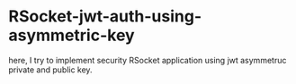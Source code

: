 # RSocket-jwt-auth-using-asymmetric-key
here, I try to implement security RSocket application using jwt asymmetruc private and public key.

